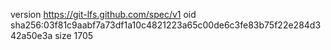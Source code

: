 version https://git-lfs.github.com/spec/v1
oid sha256:03f81c9aabf7a73df1a10c4821223a65c00de6c3fe83b75f22e284d342a50e3a
size 1705
